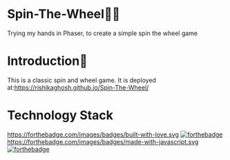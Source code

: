 # Spin-The-Wheel🎱🎯
Trying my hands in Phaser, to create a simple spin the wheel game
# Introduction📒
This is a classic spin and wheel game.
It is deployed at:https://rishikaghosh.github.io/Spin-The-Wheel/
# Technology Stack
https://forthebadge.com/images/badges/built-with-love.svg [![forthebadge](https://forthebadge.com/images/badges/built-with-love.svg)](https://forthebadge.com)
https://forthebadge.com/images/badges/made-with-javascript.svg [![forthebadge](https://forthebadge.com/images/badges/made-with-javascript.svg)](https://forthebadge.com)


